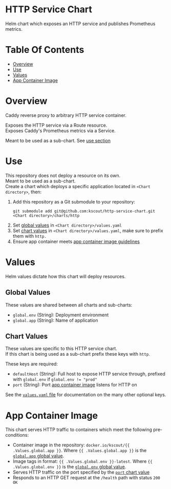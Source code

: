 # HTTP Service Chart
Helm chart which exposes an HTTP service and publishes Prometheus metrics.

# Table Of Contents
- [Overview](#overview)
- [Use](#use)
- [Values](#values)
- [App Container Image](#app-container-image)

# Overview
Caddy reverse proxy to arbitrary HTTP service container.  

Exposes the HTTP service via a Route resource.  
Exposes Caddy's Prometheus metrics via a Service.

Meant to be used as a sub-chart. See [use section](#use)

# Use
This repository does not deploy a resource on its own.  
Meant to be used as a sub-chart.  
Create a chart which deploys a specific application located in 
`<Chart directory>`, then:

1. Add this repository as a Git submodule to your repository:
   ```
   git submodule add git@github.com:kscout/http-service-chart.git <Chart directory>/charts/http
   ```
2. Set [global values](#global-values) in `<Chart directory>/values.yaml`
3. Set [chart values](#chart-values) in `<Chart directory>/values.yaml`, make 
   sure to prefix them with `http.`
4. Ensure app container 
   meets [app container image guidelines](#app-container-image)

# Values
Helm values dictate how this chart will deploy resources.

## Global Values
These values are shared between all charts and sub-charts:

- `global.env` (String): Deployment environment
- `global.app` (String): Name of application

## Chart Values
These values are specific to this HTTP service chart.  
If this chart is being used as a sub-chart prefix these keys with `http`.  

These keys are required:

- `defaultHost` (String): Full host to expose HTTP service through, prefixed
  with `global.env` if `global.env != "prod"`
- `port` (String): Port [app container image](#app-container-image) listens for
  HTTP on
  
See the [`values.yaml` file](values.yaml) for documentation on the many other 
optional keys.

# App Container Image
This chart serves HTTP traffic to containers which meet the 
following pre-conditions:

- Container image in the repository:
  `docker.io/kscout/{{ .Values.global.app }}`. Where `{{ .Values.global.app }}`
  is the [`global.app` global value](#global-values).
- Image tags in format: `{{ .Values.global.env }}-latest`. Where 
  `{{ .Values.global.env }}` is the [`global.env` global value](#global-values).
- Serves HTTP traffic on the port specified by the
  [`port` chart value](#chart-values)
- Responds to an HTTP GET request at the `/health` path with status `200 OK`


